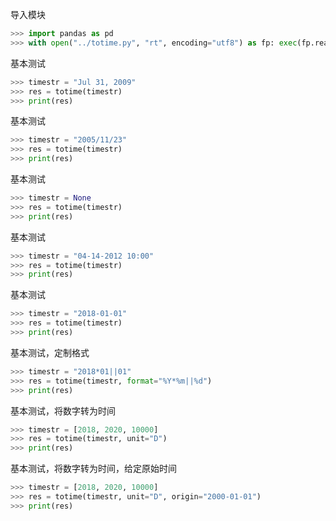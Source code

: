 导入模块
```python
>>> import pandas as pd
>>> with open("../totime.py", "rt", encoding="utf8") as fp: exec(fp.read())
```

基本测试
```python
>>> timestr = "Jul 31, 2009"
>>> res = totime(timestr)
>>> print(res)
```

基本测试
```python
>>> timestr = "2005/11/23"
>>> res = totime(timestr)
>>> print(res)
```

基本测试
```python
>>> timestr = None
>>> res = totime(timestr)
>>> print(res)
```

基本测试
```python
>>> timestr = "04-14-2012 10:00"
>>> res = totime(timestr)
>>> print(res)
```

基本测试
```python
>>> timestr = "2018-01-01"
>>> res = totime(timestr)
>>> print(res)
```

基本测试，定制格式
```python
>>> timestr = "2018*01||01"
>>> res = totime(timestr, format="%Y*%m||%d")
>>> print(res)
```

基本测试，将数字转为时间
```python
>>> timestr = [2018, 2020, 10000]
>>> res = totime(timestr, unit="D")
>>> print(res)
```

基本测试，将数字转为时间，给定原始时间
```python
>>> timestr = [2018, 2020, 10000]
>>> res = totime(timestr, unit="D", origin="2000-01-01")
>>> print(res)
```
